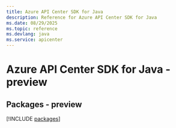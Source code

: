 ```yaml
---
title: Azure API Center SDK for Java
description: Reference for Azure API Center SDK for Java
ms.date: 08/29/2025
ms.topic: reference
ms.devlang: java
ms.service: apicenter
---
```

# Azure API Center SDK for Java - preview
## Packages - preview
[!INCLUDE [packages](api-center-index.md)]
